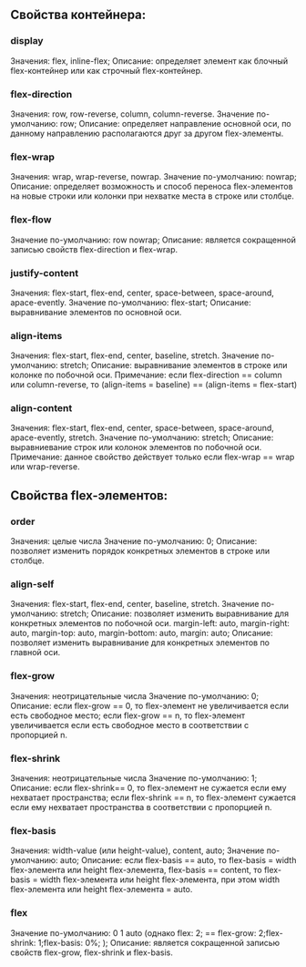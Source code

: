## Свойства контейнера:
### display
Значения: flex, inline-flex;
Описание: определяет элемент как блочный flex-контейнер или как строчный flex-контейнер.
### flex-direction
Значения: row, row-reverse, column, column-reverse.
Значение по-умолчанию: row;
Описание: определяет направление основной оси, по данному направлению располагаются друг за другом flex-элементы.
### flex-wrap
Значения: wrap, wrap-reverse, nowrap.
Значение по-умолчанию: nowrap;
Описание: определяет возможность и способ переноса flex-элементов на новые строки или колонки при нехватке места в строке или столбце.
### flex-flow
Значение по-умолчанию: row nowrap;
Описание: является сокращенной записью свойств flex-direction и flex-wrap.
### justify-content
Значения: flex-start, flex-end, center, space-between, space-around, apace-evently.
Значение по-умолчанию: flex-start;
Описание: выравнивание элементов по основной оси.
### align-items
Значения: flex-start, flex-end, center, baseline, stretch.
Значение по-умолчанию: stretch;
Описание: выравнивание элементов в строке или колонке по побочной оси.
Примечание: если flex-direction == column или column-reverse, то (align-items = baseline) == (align-items = flex-start)
### align-content
Значения: flex-start, flex-end, center, space-between, space-around, apace-evently, stretch.
Значение по-умолчанию: stretch;
Описание: выравниевание строк или колонок элементов по побочной оси.
Примечание: данное свойство действует только если flex-wrap == wrap или wrap-reverse.


## Свойства flex-элементов:
### order
Значения: целые числа
Значение по-умолчанию: 0;
Описание: позволяет изменить порядок конкретных элементов в строке или столбце.
### align-self
Значения: flex-start, flex-end, center, baseline, stretch.
Значение по-умолчанию: stretch;
Описание: позволяет изменить выравнивание для конкретных элементов по побочной оси.
margin-left: auto, margin-right: auto, margin-top: auto, margin-bottom: auto, margin: auto;
Описание: позволяет изменить выравнивание для конкретных элементов по главной оси.
### flex-grow
Значения: неотрицательные числа
Значение по-умолчанию: 0;
Описание: если flex-grow == 0, то flex-элемент не увеличивается если есть свободное место; если flex-grow == n, то flex-элемент увеличивается если есть свободное место в соответствии с пропорцией n.
### flex-shrink
Значения: неотрицательные числа
Значение по-умолчанию: 1;
Описание: если flex-shrink== 0, то flex-элемент не сужается если ему нехватает пространства; если flex-shrink == n, то flex-элемент сужается если ему нехватает пространства в соответствии с пропорцией n.
### flex-basis
Значения: width-value (или height-value), content, auto;
Значение по-умолчанию: auto;
Описание: если flex-basis == auto, то flex-basis = width flex-элемента или height flex-элемента, flex-basis == content, то flex-basis = width flex-элемента или height flex-элемента, при этом width flex-элемента или height flex-элемента = auto.
### flex
Значение по-умолчанию: 0 1 auto (однако flex: 2; == flex-grow: 2;flex-shrink: 1;flex-basis: 0%; );
Описание: является сокращенной записью свойств flex-grow, flex-shrink и flex-basis.

	








